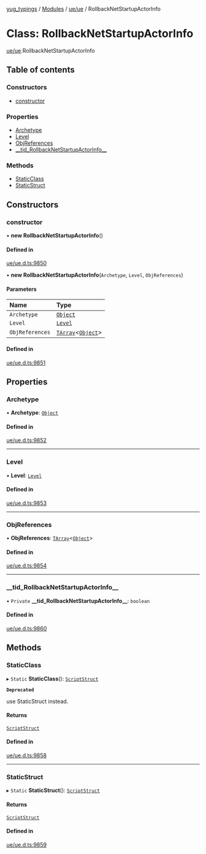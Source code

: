 [yug_typings](../README.md) / [Modules](../modules.md) / [ue/ue](../modules/ue_ue.md) / RollbackNetStartupActorInfo

# Class: RollbackNetStartupActorInfo

[ue/ue](../modules/ue_ue.md).RollbackNetStartupActorInfo

## Table of contents

### Constructors

- [constructor](ue_ue.RollbackNetStartupActorInfo.md#constructor)

### Properties

- [Archetype](ue_ue.RollbackNetStartupActorInfo.md#archetype)
- [Level](ue_ue.RollbackNetStartupActorInfo.md#level)
- [ObjReferences](ue_ue.RollbackNetStartupActorInfo.md#objreferences)
- [\_\_tid\_RollbackNetStartupActorInfo\_\_](ue_ue.RollbackNetStartupActorInfo.md#__tid_rollbacknetstartupactorinfo__)

### Methods

- [StaticClass](ue_ue.RollbackNetStartupActorInfo.md#staticclass)
- [StaticStruct](ue_ue.RollbackNetStartupActorInfo.md#staticstruct)

## Constructors

### constructor

• **new RollbackNetStartupActorInfo**()

#### Defined in

[ue/ue.d.ts:9850](https://github.com/YugMetaverse/yug_typings/blob/b7d9b19/ue/ue.d.ts#L9850)

• **new RollbackNetStartupActorInfo**(`Archetype`, `Level`, `ObjReferences`)

#### Parameters

| Name | Type |
| :------ | :------ |
| `Archetype` | [`Object`](ue_ue.Object.md) |
| `Level` | [`Level`](ue_ue.Level.md) |
| `ObjReferences` | [`TArray`](../interfaces/ue_puerts.TArray.md)<[`Object`](ue_ue.Object.md)\> |

#### Defined in

[ue/ue.d.ts:9851](https://github.com/YugMetaverse/yug_typings/blob/b7d9b19/ue/ue.d.ts#L9851)

## Properties

### Archetype

• **Archetype**: [`Object`](ue_ue.Object.md)

#### Defined in

[ue/ue.d.ts:9852](https://github.com/YugMetaverse/yug_typings/blob/b7d9b19/ue/ue.d.ts#L9852)

___

### Level

• **Level**: [`Level`](ue_ue.Level.md)

#### Defined in

[ue/ue.d.ts:9853](https://github.com/YugMetaverse/yug_typings/blob/b7d9b19/ue/ue.d.ts#L9853)

___

### ObjReferences

• **ObjReferences**: [`TArray`](../interfaces/ue_puerts.TArray.md)<[`Object`](ue_ue.Object.md)\>

#### Defined in

[ue/ue.d.ts:9854](https://github.com/YugMetaverse/yug_typings/blob/b7d9b19/ue/ue.d.ts#L9854)

___

### \_\_tid\_RollbackNetStartupActorInfo\_\_

• `Private` **\_\_tid\_RollbackNetStartupActorInfo\_\_**: `boolean`

#### Defined in

[ue/ue.d.ts:9860](https://github.com/YugMetaverse/yug_typings/blob/b7d9b19/ue/ue.d.ts#L9860)

## Methods

### StaticClass

▸ `Static` **StaticClass**(): [`ScriptStruct`](ue_ue.ScriptStruct.md)

**`Deprecated`**

use StaticStruct instead.

#### Returns

[`ScriptStruct`](ue_ue.ScriptStruct.md)

#### Defined in

[ue/ue.d.ts:9858](https://github.com/YugMetaverse/yug_typings/blob/b7d9b19/ue/ue.d.ts#L9858)

___

### StaticStruct

▸ `Static` **StaticStruct**(): [`ScriptStruct`](ue_ue.ScriptStruct.md)

#### Returns

[`ScriptStruct`](ue_ue.ScriptStruct.md)

#### Defined in

[ue/ue.d.ts:9859](https://github.com/YugMetaverse/yug_typings/blob/b7d9b19/ue/ue.d.ts#L9859)
